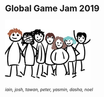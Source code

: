 # Global Game Jam 2019
![](B52A5FC2-117B-4E0A-A91E-179D5D809CD2.jpeg)
###### iain, josh, tawan, peter, yasmin, dasha, noel
